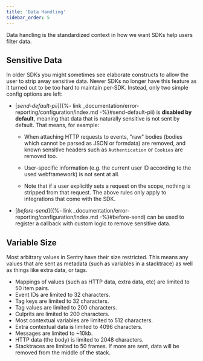 ```yaml
---
title: 'Data Handling'
sidebar_order: 5
---
```


Data handling is the standardized context in how we want SDKs help users filter data.

## Sensitive Data

In older SDKs you might sometimes see elaborate constructs to allow the user to strip away sensitive data. Newer SDKs no longer have this feature as it turned out to be too hard to maintain per-SDK. Instead, only two simple config options are left:

- [_send-default-pii_]({%- link _documentation/error-reporting/configuration/index.md -%}#send-default-pii) is **disabled by default**, meaning that data that is naturally sensitive is not sent by default. That means, for example:

  - When attaching HTTP requests to events, "raw" bodies (bodies which cannot be parsed as JSON or formdata) are removed, and known sensitive headers such as `Authentication` or `Cookies` are removed too.

  - User-specific information (e.g. the current user ID according to the used webframework) is not sent at all.

  - Note that if a user explicitly sets a request on the scope, nothing is stripped from that request. The above rules only apply to integrations that come with the SDK.

- [_before-send_]({%- link _documentation/error-reporting/configuration/index.md -%}#before-send) can be used to register a callback with custom logic to remove sensitive data.

## Variable Size

Most arbitrary values in Sentry have their size restricted. This means any values that are sent as metadata (such as variables in a stacktrace) as well as things like extra data, or tags.

-   Mappings of values (such as HTTP data, extra data, etc) are limited to 50 item pairs.
-   Event IDs are limited to 32 characters.
-   Tag keys are limited to 32 characters.
-   Tag values are limited to 200 characters.
-   Culprits are limited to 200 characters.
-   Most contextual variables are limited to 512 characters.
-   Extra contextual data is limited to 4096 characters.
-   Messages are limited to ~10kb.
-   HTTP data (the body) is limited to 2048 characters.
-   Stacktraces are limited to 50 frames. If more are sent, data will be removed from the middle of the stack.
